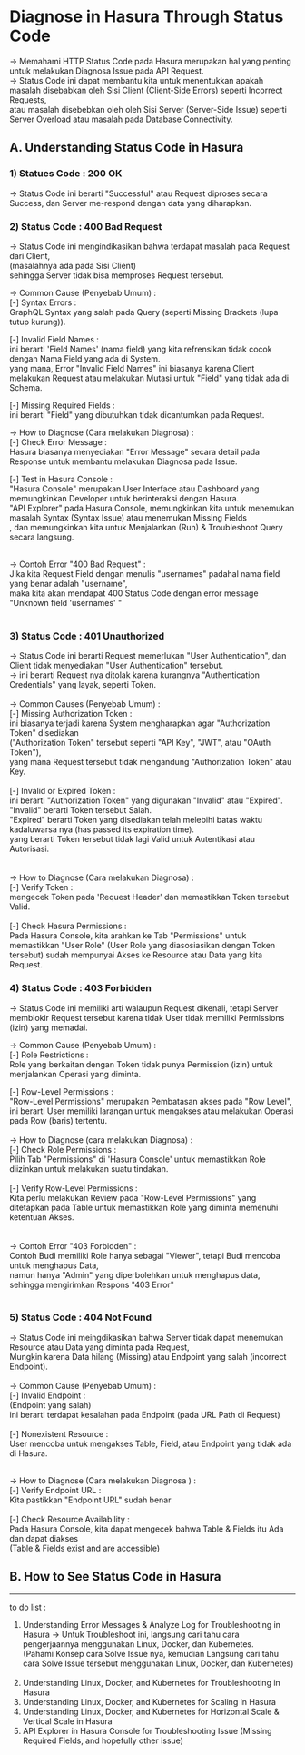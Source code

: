 # Diagnose in Hasura Through Status Code

-> Memahami HTTP Status Code pada Hasura merupakan hal yang penting untuk melakukan Diagnosa Issue pada API Request. <br/>
-> Status Code ini dapat membantu kita untuk menentukkan apakah masalah disebabkan oleh Sisi Client (Client-Side Errors) seperti Incorrect Requests, <br/>
atau masalah disebebkan oleh oleh Sisi Server (Server-Side Issue) seperti Server Overload atau masalah pada Database Connectivity. <br/>

## A. Understanding Status Code in Hasura <br/>

### 1) Statues Code : 200 OK <br/>

-> Status Code ini berarti "Successful" atau Request diproses secara Success, dan Server me-respond dengan data yang diharapkan. <br/>

### 2) Status Code : 400 Bad Request  <br/>
-> Status Code ini mengindikasikan bahwa terdapat masalah pada Request dari Client, <br/>
(masalahnya ada pada Sisi Client) <br/>
sehingga Server tidak bisa memproses Request tersebut. <br/>

-> Common Cause (Penyebab Umum) : <br/>
[-] Syntax Errors : <br/>
GraphQL Syntax yang salah pada Query (seperti Missing Brackets (lupa tutup kurung)). <br/>

[-] Invalid Field Names : <br/>
ini berarti 'Field Names' (nama field) yang kita refrensikan tidak cocok dengan Nama Field yang ada di System. <br/>
yang mana, Error "Invalid Field Names" ini biasanya karena Client melakukan Request atau melakukan Mutasi untuk "Field" yang tidak ada di Schema. <br/>

[-] Missing Required Fields : <br/>
ini berarti "Field" yang dibutuhkan tidak dicantumkan pada Request. <br/>

-> How to Diagnose (Cara melakukan Diagnosa) : <br/>
[-] Check Error Message : <br/>
Hasura biasanya menyediakan "Error Message" secara detail pada Response untuk membantu melakukan Diagnosa pada Issue. <br/>

[-] Test in Hasura Console : <br/>
"Hasura Console" merupakan User Interface atau Dashboard yang memungkinkan Developer untuk berinteraksi dengan Hasura. <br/>
"API Explorer" pada Hasura Console, memungkinkan kita untuk menemukan masalah Syntax (Syntax Issue) atau menemukan Missing Fields <br/>
, dan memungkinkan kita untuk Menjalankan (Run) & Troubleshoot Query secara langsung. <br/> <br/>


-> Contoh Error "400 Bad Request" : <br/>
Jika kita Request Field dengan menulis "usernames" padahal nama field yang benar adalah "username", <br/>
maka kita akan mendapat 400 Status Code dengan error message "Unknown field 'usernames' " <br/> <br/>


### 3) Status Code : 401 Unauthorized  <br/>
-> Status Code ini berarti Request memerlukan "User Authentication", dan Client tidak menyediakan "User Authentication" tersebut. <br/>
-> ini berarti Request nya ditolak karena kurangnya "Authentication Credentials" yang layak, seperti Token. <br/>
<br/>
-> Common Causes (Penyebab Umum) : <br/>
[-] Missing Authorization Token : <br/>
ini biasanya terjadi karena System mengharapkan agar "Authorization Token" disediakan <br/>
("Authorization Token" tersebut seperti "API Key", "JWT", atau "OAuth Token"), <br/>
yang mana Request tersebut tidak mengandung "Authorization Token" atau Key. <br/>
<br/>
[-] Invalid or Expired Token : <br/>
ini berarti "Authorization Token" yang digunakan "Invalid" atau "Expired". <br/>
"Invalid" berarti Token tersebut Salah. <br/>
"Expired" berarti Token yang disediakan telah melebihi batas waktu kadaluwarsa nya (has passed its expiration time). <br/>
yang berarti Token tersebut tidak lagi Valid untuk Autentikasi atau Autorisasi. <br/>
<br/>
<br/> 
-> How to Diagnose (Cara melakukan Diagnosa) :  <br/> 
[-] Verify Token : <br/> 
mengecek Token pada 'Request Header' dan memastikkan Token tersebut Valid. <br/> 
<br/> 
[-] Check Hasura Permissions : <br/> 
Pada Hasura Console, kita arahkan ke Tab "Permissions" untuk memastikkan "User Role" (User Role yang diasosiasikan dengan Token tersebut) sudah mempunyai Akses ke Resource atau Data yang kita Request. <br/> 


### 4) Status Code : 403 Forbidden  <br/> 

-> Status Code ini memiliki arti walaupun Request dikenali, tetapi Server memblokir Request tersebut karena tidak User tidak memiliki Permissions (izin) yang memadai. <br/> 

-> Common Cause (Penyebab Umum) : <br/> 
[-] Role Restrictions : <br/> 
Role yang berkaitan dengan Token tidak punya Permission (izin) untuk menjalankan Operasi yang diminta. <br/> 

[-] Row-Level Permissions : <br/> 
"Row-Level Permissions" merupakan Pembatasan akses pada "Row Level",  <br/> 
ini berarti User memiliki larangan untuk mengakses atau melakukan Operasi pada Row (baris) tertentu. <br/> 
<br/> 
-> How to Diagnose (cara melakukan Diagnosa) :   <br/> 
[-] Check Role Permissions : <br/> 
Pilih Tab "Permissions" di 'Hasura Console' untuk memastikkan Role diizinkan untuk melakukan suatu tindakan. <br/> 
<br/> 
[-] Verify Row-Level Permissions : <br/> 
Kita perlu melakukan Review pada "Row-Level Permissions" yang ditetapkan pada Table untuk memastikkan Role yang diminta memenuhi ketentuan Akses. <br/> 
<br/>  <br/> 
-> Contoh Error "403 Forbidden" :  <br/> 
Contoh Budi memiliki Role hanya sebagai "Viewer", tetapi Budi mencoba untuk menghapus Data, <br/> 
namun hanya "Admin" yang diperbolehkan untuk menghapus data, <br/> 
sehingga mengirimkan Respons "403 Error" <br/> <br/> 


### 5) Status Code : 404 Not Found  <br/> 

-> Status Code ini meingdikasikan bahwa Server tidak dapat menemukan Resource atau Data yang diminta pada Request, <br/> 
Mungkin karena Data hilang (Missing) atau Endpoint yang salah (incorrect Endpoint). <br/> 
<br/> 
-> Common Cause (Penyebab Umum) : <br/> 
[-] Invalid Endpoint : <br/> 
(Endpoint yang salah) <br/> 
ini berarti terdapat kesalahan pada Endpoint (pada URL Path di Request)  <br/> 
<br/> 
[-] Nonexistent Resource : <br/> 
User mencoba untuk mengakses Table, Field, atau Endpoint yang tidak ada di Hasura. <br/> 
<br/> 

-> How to Diagnose (Cara melakukan Diagnosa ) : <br/> 
[-] Verify Endpoint URL : <br/> 
Kita pastikkan "Endpoint URL" sudah benar <br/> 
<br/> 
[-] Check Resource Availability : <br/> 
Pada Hasura Console, kita dapat mengecek bahwa Table & Fields itu Ada dan dapat diakses <br/> 
(Table & Fields exist and are accessible) <br/> 





## B. How to See Status Code in Hasura



-----
to do list :
1) Understanding Error Messages & Analyze Log for Troubleshooting in Hasura  -> Untuk Troubleshoot ini, langsung cari tahu cara pengerjaannya  menggunakan Linux, Docker, dan Kubernetes.    <br/>
(Pahami Konsep cara Solve Issue nya, kemudian Langsung cari tahu cara Solve Issue tersebut menggunakan Linux, Docker, dan Kubernetes)<br/>  <br/>
2) Understanding Linux, Docker, and Kubernetes for Troubleshooting in Hasura <br/>
3) Understanding Linux, Docker, and Kubernetes for Scaling in Hasura <br/>
4) Understanding Linux, Docker, and Kubernetes for Horizontal Scale & Vertical Scale in Hasura <br/>
5) API Explorer in Hasura Console for Troubleshooting Issue (Missing Required Fields, and hopefully other issue)
